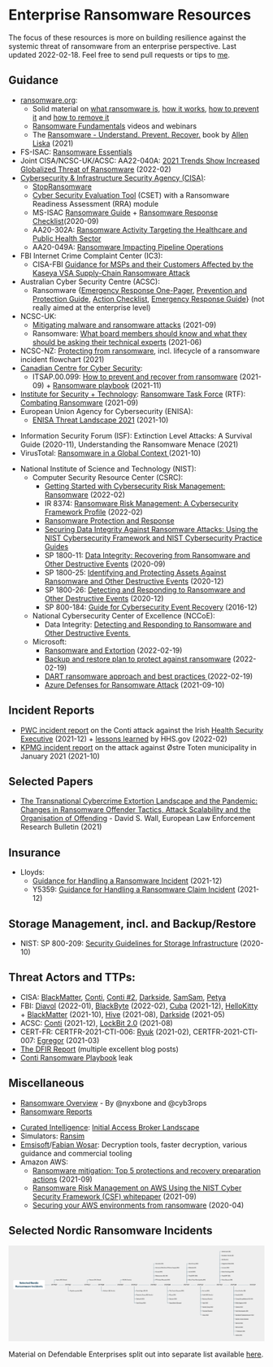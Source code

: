 # Enterprise Ransomware Resources
The focus of these resources is more on building resilience against the systemic threat of ransomware from an enterprise perspective. Last updated 2022-02-18. Feel free to send pull requests or tips to [me](mailto:oddbjorn@tricknology.org "Ransomware Resource Tip").

## Guidance
* [ransomware.org](https://ransomware.org/):
	* Solid material on [what ransomware is](https://ransomware.org/what-is-ransomware/), [how it works](https://ransomware.org/how-does-ransomware-work/), [how to prevent it](https://ransomware.org/how-to-prevent-ransomware/) and [how to remove it](https://ransomware.org/how-to-remove-ransomware/)
	* [Ransomware Fundamentals](https://ransomware.org/videos/) videos and webinars
	* The [Ransomware - Understand. Prevent. Recover.](https://ransomware.org/book/) book by [Allen Liska](https://twitter.com/uuallan/) (2021)
* FS-ISAC: [Ransomware Essentials](https://www.fsisac.com/ransomware-essentials)
* Joint CISA/NCSC-UK/ACSC: AA22-040A: [2021 Trends Show Increased Globalized Threat of Ransomware](https://www.cisa.gov/uscert/ncas/alerts/aa22-040a) (2022-02)
* [Cybersecurity & Infrastructure Security Agency (CISA)](https://www.cisa.gov/):
	* [StopRansomware](https://www.cisa.gov/stopransomware)
	* [Cyber Security Evaluation Tool](https://www.cisa.gov/stopransomware/cyber-security-evaluation-tool-csetr) (CSET) with a Ransomware Readiness Assessment (RRA) module
	* MS-ISAC [Ransomware Guide](https://www.cisa.gov/sites/default/files/publications/CISA_MS-ISAC_Ransomware%20Guide_S508C.pdf) + [Ransomware Response Checklist](https://www.cisa.gov/stopransomware/ive-been-hit-ransomware)(2020-09)
	* AA20-302A: [Ransomware Activity Targeting the Healthcare and Public Health Sector](https://www.cisa.gov/uscert/ncas/alerts/aa20-302a)
	* AA20-049A: [Ransomware Impacting Pipeline Operations](https://www.cisa.gov/uscert/ncas/alerts/aa20-049a)
* FBI Internet Crime Complaint Center (IC3):
	* CISA-FBI [Guidance for MSPs and their Customers Affected by the Kaseya VSA Supply-Chain Ransomware Attack](https://www.cisa.gov/uscert/kaseya-ransomware-attack)
* Australian Cyber Security Centre (ACSC):
	* Ransomware {[Emergency Response One-Pager](https://www.cyber.gov.au/sites/default/files/2021-10/ACSC-ransomware-emergency-response-one-page-guide.pdf), [Prevention and Protection Guide](https://www.cyber.gov.au/sites/default/files/2021-07/11515_ACSC_Prevention-And-Protection-Guide_Accessible_08.12.20.pdf), [Action Checklist](https://www.cyber.gov.au/sites/default/files/2021-09/11936_ACSC_Ransomware_Action_Checklist_v1.pdf), [Emergency Response Guide](https://www.cyber.gov.au/sites/default/files/2021-07/11515_ACSC_Emergency-Response-Guide_Accessible_08.12.20.pdf)} (not really aimed at the enterprise level)
* NCSC-UK:
	* [Mitigating malware and ransomware attacks](https://www.ncsc.gov.uk/guidance/mitigating-malware-and-ransomware-attacks) (2021-09)
	* Ransomware: [What board members should know and what they should be asking their technical experts](https://www.ncsc.gov.uk/blog-post/what-board-members-should-know-about-ransomware) (2021-06)
* NCSC-NZ: [Protecting from ransomware](https://www.cert.govt.nz/business/guides/protecting-from-ransomware/), incl. lifecycle of a ransomware incident flowchart (2021) 
* [Canadian Centre for Cyber Security](https://cyber.gc.ca/en/):
	* ITSAP.00.099: [How to prevent and recover from ransomware](https://cyber.gc.ca/en/guidance/ransomware-how-prevent-and-recover-itsap00099) (2021-09) + [Ransomware playbook](https://cyber.gc.ca/en/guidance/ransomware-playbook-itsm00099) (2021-11)
* [Institute for Security + Technology](https://securityandtechnology.org/): [Ransomware Task Force](https://securityandtechnology.org/ransomwaretaskforce/) (RTF): [Combating Ransomware](https://securityandtechnology.org/ransomwaretaskforce/report/) (2021-09)
* European Union Agency for Cybersecurity (ENISA):
	- [ENISA Threat Landscape 2021](https://www.enisa.europa.eu/publications/enisa-threat-landscape-2021) (2021-10)
- Information Security Forum (ISF): Extinction Level Attacks: A Survival Guide (2020-11), Understanding the Ransomware Menace (2021)
- VirusTotal: [Ransomware in a Global Context ](https://www.virustotal.com/go/ransomware-in-a-global-context-2021)(2021-10) 
* National Institute of Science and Technology (NIST):
	* Computer Security Resource Center (CSRC):
		- [Getting Started with Cybersecurity Risk Management: Ransomware](https://csrc.nist.gov/csrc/media/Publications/white-paper/2022/02/24/getting-started-with-cybersecurity-risk-management-ransomware/final/documents/quick-start-guide--ransomware.pdf) (2022-02)
		- IR 8374: [Ransomware Risk Management: A Cybersecurity Framework Profile](https://nvlpubs.nist.gov/nistpubs/ir/2022/NIST.IR.8374.pdf) (2022-02)
		- [Ransomware Protection and Response](https://csrc.nist.gov/projects/ransomware-protection-and-response)
		- [Securing Data Integrity Against Ransomware Attacks: Using the NIST Cybersecurity Framework and NIST Cybersecurity Practice Guides](https://csrc.nist.gov/publications/detail/white-paper/2020/10/01/securing-data-integrity-against-ransomware-attacks/draft)
		- SP 1800-11: [Data Integrity: Recovering from Ransomware and Other Destructive Events](https://csrc.nist.gov/publications/detail/sp/1800-11/final) (2020-09)
		- SP 1800-25: [Identifying and Protecting Assets Against Ransomware and Other Destructive Events](https://csrc.nist.gov/publications/detail/sp/1800-25/final) (2020-12)
		- SP 1800-26: [Detecting and Responding to Ransomware and Other Destructive Events](https://csrc.nist.gov/publications/detail/sp/1800-26/final) (2020-12)
		- SP 800-184: [Guide for Cybersecurity Event Recovery](https://csrc.nist.gov/publications/detail/sp/800-184/final) (2016-12)
	* National Cybersecurity Center of Excellence (NCCoE):
		- Data Integrity: [Detecting and Responding to Ransomware and Other Destructive Events ](https://www.nccoe.nist.gov/data-integrity-detecting-and-responding-ransomware-and-other-destructive-events)
	* Microsoft:
		* [Ransomware and Extortion](https://docs.microsoft.com/en-us/security/compass/human-operated-ransomware) (2022-02-19)
		* [Backup and restore plan to protect against ransomware](https://docs.microsoft.com/en-us/security/compass/backup-plan-to-protect-against-ransomware) (2022-02-19)
		* [DART ransomware approach and best practices ](https://docs.microsoft.com/en-us/security/compass/incident-response-playbook-dart-ransomware-approach)(2022-02-19)
		* [Azure Defenses for Ransomware Attack](https://azure.microsoft.com/en-us/resources/azure-defenses-for-ransomware-attack/) (2021-09-10)

## Incident Reports
* [PWC incident report](https://www.hse.ie/eng/services/news/media/pressrel/hse-publishes-independent-report-on-conti-cyber-attack.html) on the Conti attack against the Irish [Health Security Executive](https://www.hse.ie/eng/) (2021-12) + [lessons learned](https://www.hhs.gov/sites/default/files/lessons-learned-hse-attack.pdf) by HHS.gov (2022-02)
* [KPMG incident report](https://www.ototen.no/_f/p1/i5689ceb7-72b4-44d0-970c-a5c4828047e5/offentlig-versjon.pdf) on the attack against Østre Toten municipality in January 2021 (2021-10)

## Selected Papers
* [The Transnational Cybercrime Extortion Landscape and the Pandemic: Changes in Ransomware Offender Tactics, Attack Scalability and the Organisation of Offending](https://papers.ssrn.com/sol3/papers.cfm?abstract_id=3908159) - David S. Wall, European Law Enforcement Research Bulletin (2021)

## Insurance
* Lloyds:
	- [Guidance for Handling a Ransomware Incident](https://www.lmalloyds.com/LMA/News/Blog/guidance_101221.aspx) (2021-12)
	- Y5359: [Guidance for Handling a Ransomware Claim Incident](https://assets.lloyds.com/media/152f8157-8c79-42b1-8a41-792b3dbc88dd/Y5359-Guidance-for-handling-a-ransomware-claim-incident.pdf) (2021-12)

## Storage Management, incl. and Backup/Restore
* NIST: SP 800-209: [Security Guidelines for Storage Infrastructure](https://csrc.nist.gov/publications/detail/sp/800-209/final) (2020-10)

## Threat Actors and TTPs:
* CISA: [BlackMatter](https://www.cisa.gov/uscert/ncas/alerts/aa21-291a), [Conti](https://www.cisa.gov/uscert/ncas/alerts/aa21-265a), [Conti #2](https://media.defense.gov/2021/Sep/22/2002859507/-1/-1/0/CSA_Conti_Ransomware_20220228.PDF), [Darkside](https://www.cisa.gov/uscert/ncas/alerts/aa21-131a), [SamSam](https://www.cisa.gov/uscert/ncas/alerts/AA18-337A), [Petya](https://www.cisa.gov/uscert/ncas/alerts/TA17-181A)
* FBI: [Diavol](https://www.ic3.gov/Media/News/2022/220120.pdf) (2022-01), [BlackByte](https://www.ic3.gov/Media/News/2022/220211.pdf) (2022-02), [Cuba](https://www.ic3.gov/Media/News/2021/211203-2.pdf) (2021-12), [HelloKitty](https://www.ic3.gov/Media/News/2021/211029.pdf) + [BlackMatter](https://www.ic3.gov/Media/News/2021/211019.pdf) (2021-10), [Hive](https://www.ic3.gov/Media/News/2021/210825.pdf) (2021-08), [Darkside](https://www.ic3.gov/Media/News/2021/210520.pdf) (2021-05)
* ACSC: [Conti](https://www.cyber.gov.au/sites/default/files/2021-12/ACSC%20Ransomware%20Profile%20Conti%20-%2010%20December_0.pdf) (2021-12), [LockBit 2.0](https://www.cyber.gov.au/acsc/view-all-content/advisories/2021-006-acsc-ransomware-profile-lockbit-20) (2021-08)
* CERT-FR: CERTFR-2021-CTI-006: [Ryuk](https://www.cert.ssi.gouv.fr/cti/CERTFR-2021-CTI-006/) (2021-02), CERTFR-2021-CTI-007: [Egregor](https://www.cert.ssi.gouv.fr/cti/CERTFR-2021-CTI-007/) (2021-03)
* [The DFIR Report](https://thedfirreport.com/) (multiple excellent blog posts)
* [Conti Ransomware Playbook](https://www.bleepingcomputer.com/news/security/translated-conti-ransomware-playbook-gives-insight-into-attacks/) leak

## Miscellaneous
   - [Ransomware Overview](https://docs.google.com/spreadsheets/d/1TWS238xacAto-fLKh1n5uTsdijWdCEsGIM0Y0Hvmc5g/pubhtml) - By @nyxbone and @cyb3rops
 - [Ransomware Reports](https://github.com/d4rk-d4nph3/Ransomware-Reports)
* [Curated Intelligence](https://www.curatedintel.org/): [Initial Access Broker Landscape](https://github.com/curated-intel/Initial-Access-Broker-Landscape)
* Simulators: [Ransim](https://id-ransomware.malwarehunterteam.com/)
* [Emsisoft](https://nitter.net/AricToler/status/1494738571483353092#m)/[Fabian Wosar](https://nitter.net/fwosar): Decryption tools, faster decryption, various guidance and commercial tooling
* Amazon AWS:
	- [Ransomware mitigation: Top 5 protections and recovery preparation actions](https://aws.amazon.com/blogs/security/ransomware-mitigation-top-5-protections-and-recovery-preparation-actions/) (2021-09)
	- [Ransomware Risk Management on AWS Using the NIST Cyber Security Framework (CSF) whitepaper](https://d1.awsstatic.com/whitepapers/Security/ransomware-risk-management-on-aws-using-csf.pdf) (2021-09)
	- [Securing your AWS environments from ransomware](https://d1.awsstatic.com/WWPS/pdf/AWSPS_ransomware_ebook_Apr-2020.pdf) (2020-04)

## Selected Nordic Ransomware Incidents
![Selected Nordic Ransomware Incidents](https://github.com/oddbjorn/ransomware/blob/main/Selected%20Nordic%20Ransomware%20Incidents.png)

Material on Defendable Enterprises split out into separate list available [here](https://github.com/oddbjorn/defendable).